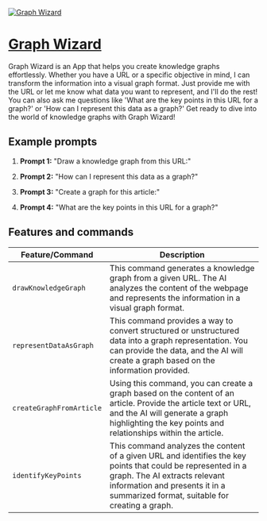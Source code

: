 [![Graph Wizard](https://files.oaiusercontent.com/file-ZwvSCkc3aDVRCM4wNTmsZezU?se=2123-10-18T19%3A20%3A52Z&sp=r&sv=2021-08-06&sr=b&rscc=max-age%3D31536000%2C%20immutable&rscd=attachment%3B%20filename%3D4fe79f0f-e485-402d-8842-7896874ec328.png&sig=qhPXsPFT7NK7DjZauQazkgJ82cyEEJMvotqCwLZb5u4%3D)](https://chat.openai.com/g/g-ZzPFAQ3ei-graph-wizard)

# [Graph Wizard](https://chat.openai.com/g/g-ZzPFAQ3ei-graph-wizard)

Graph Wizard is an App that helps you create knowledge graphs effortlessly. Whether you have a URL or a specific objective in mind, I can transform the information into a visual graph format. Just provide me with the URL or let me know what data you want to represent, and I'll do the rest! You can also ask me questions like 'What are the key points in this URL for a graph?' or 'How can I represent this data as a graph?' Get ready to dive into the world of knowledge graphs with Graph Wizard!

## Example prompts

1. **Prompt 1:** "Draw a knowledge graph from this URL:"

2. **Prompt 2:** "How can I represent this data as a graph?"

3. **Prompt 3:** "Create a graph for this article:"

4. **Prompt 4:** "What are the key points in this URL for a graph?"


## Features and commands

| Feature/Command | Description |
| --- | --- |
| `drawKnowledgeGraph` | This command generates a knowledge graph from a given URL. The AI analyzes the content of the webpage and represents the information in a visual graph format. |
| `representDataAsGraph` | This command provides a way to convert structured or unstructured data into a graph representation. You can provide the data, and the AI will create a graph based on the information provided. |
| `createGraphFromArticle` | Using this command, you can create a graph based on the content of an article. Provide the article text or URL, and the AI will generate a graph highlighting the key points and relationships within the article. |
| `identifyKeyPoints` | This command analyzes the content of a given URL and identifies the key points that could be represented in a graph. The AI extracts relevant information and presents it in a summarized format, suitable for creating a graph. |